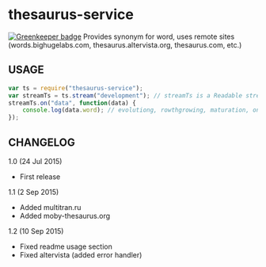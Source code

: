 thesaurus-service
=================

[![Greenkeeper badge](https://badges.greenkeeper.io/unlight/thesaurus-service.svg)](https://greenkeeper.io/)
Provides synonym for word, uses remote sites (words.bighugelabs.com, thesaurus.altervista.org, thesaurus.com, etc.)

USAGE
-----
```js
var ts = require("thesaurus-service");
var streamTs = ts.stream("development"); // streamTs is a Readable stream
streamTs.on("data", function(data) {
	console.log(data.word); // evolutiong, rowthgrowing, maturation, ontogeny, ...
});
```

CHANGELOG
---------
1.0 (24 Jul 2015)
- First release

1.1 (2 Sep 2015)
- Added multitran.ru
- Added moby-thesaurus.org

1.2 (10 Sep 2015)
- Fixed readme usage section
- Fixed altervista (added error handler)